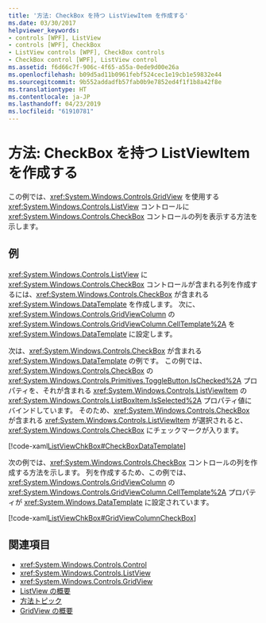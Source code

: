 ```yaml
---
title: '方法: CheckBox を持つ ListViewItem を作成する'
ms.date: 03/30/2017
helpviewer_keywords:
- controls [WPF], ListView
- controls [WPF], CheckBox
- ListView controls [WPF], CheckBox controls
- CheckBox control [WPF], ListView control
ms.assetid: f6d66c7f-906c-4f65-a55a-0ede9d00e26a
ms.openlocfilehash: b09d5ad11b0961febf524cec1e19cb1e59832e44
ms.sourcegitcommit: 9b552addadfb57fab0b9e7852ed4f1f1b8a42f8e
ms.translationtype: HT
ms.contentlocale: ja-JP
ms.lasthandoff: 04/23/2019
ms.locfileid: "61910781"
---
```

# <a name="how-to-create-listviewitems-with-a-checkbox"></a>方法: CheckBox を持つ ListViewItem を作成する
この例では、<xref:System.Windows.Controls.GridView> を使用する <xref:System.Windows.Controls.ListView> コントロールに <xref:System.Windows.Controls.CheckBox> コントロールの列を表示する方法を示します。  
  
## <a name="example"></a>例  
 <xref:System.Windows.Controls.ListView> に <xref:System.Windows.Controls.CheckBox> コントロールが含まれる列を作成するには、<xref:System.Windows.Controls.CheckBox> が含まれる <xref:System.Windows.DataTemplate> を作成します。 次に、<xref:System.Windows.Controls.GridViewColumn> の <xref:System.Windows.Controls.GridViewColumn.CellTemplate%2A> を <xref:System.Windows.DataTemplate> に設定します。  
  
 次は、<xref:System.Windows.Controls.CheckBox> が含まれる <xref:System.Windows.DataTemplate> の例です。 この例では、<xref:System.Windows.Controls.CheckBox> の <xref:System.Windows.Controls.Primitives.ToggleButton.IsChecked%2A> プロパティを、それが含まれる <xref:System.Windows.Controls.ListViewItem> の <xref:System.Windows.Controls.ListBoxItem.IsSelected%2A> プロパティ値にバインドしています。 そのため、<xref:System.Windows.Controls.CheckBox> が含まれる <xref:System.Windows.Controls.ListViewItem> が選択されると、<xref:System.Windows.Controls.CheckBox> にチェックマークが入ります。  
  
 [!code-xaml[ListViewChkBox#CheckBoxDataTemplate](~/samples/snippets/csharp/VS_Snippets_Wpf/ListViewChkBox/CS/window1.xaml#checkboxdatatemplate)]  
  
 次の例では、<xref:System.Windows.Controls.CheckBox> コントロールの列を作成する方法を示します。 列を作成するため、この例では、<xref:System.Windows.Controls.GridViewColumn> の <xref:System.Windows.Controls.GridViewColumn.CellTemplate%2A> プロパティが <xref:System.Windows.DataTemplate> に設定されています。  
  
 [!code-xaml[ListViewChkBox#GridViewColumnCheckBox](~/samples/snippets/csharp/VS_Snippets_Wpf/ListViewChkBox/CS/window1.xaml#gridviewcolumncheckbox)]  
  
## <a name="see-also"></a>関連項目

- <xref:System.Windows.Controls.Control>
- <xref:System.Windows.Controls.ListView>
- <xref:System.Windows.Controls.GridView>
- [ListView の概要](listview-overview.md)
- [方法トピック](listview-how-to-topics.md)
- [GridView の概要](gridview-overview.md)
